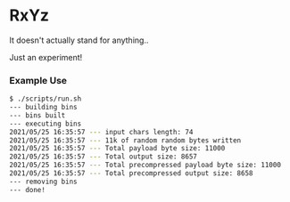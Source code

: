 # RxYz

It doesn't actually stand for anything..

Just an experiment!

### Example Use

```bash
$ ./scripts/run.sh
--- building bins
--- bins built
--- executing bins
2021/05/25 16:35:57 --- input chars length: 74
2021/05/25 16:35:57 --- 11k of random random bytes written
2021/05/25 16:35:57 --- Total payload byte size: 11000
2021/05/25 16:35:57 --- Total output size: 8657
2021/05/25 16:35:57 --- Total precompressed payload byte size: 11000
2021/05/25 16:35:57 --- Total precompressed output size: 8658
--- removing bins
--- done!
```
